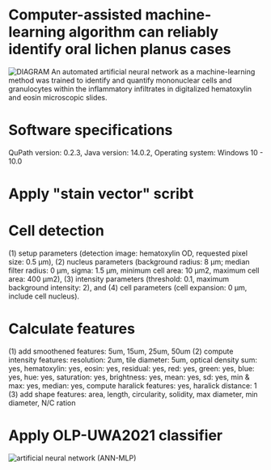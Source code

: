 # Computer-assisted machine-learning algorithm can reliably identify oral lichen planus cases 
![DIAGRAM](https://user-images.githubusercontent.com/81205303/112099558-b7591000-8bde-11eb-8a3b-91df0d5381aa.png)
An automated artificial neural network as a machine-learning method was trained to identify and quantify mononuclear cells and granulocytes within the inflammatory infiltrates in digitalized hematoxylin and eosin microscopic slides. 
# Software specifications
QuPath version: 0.2.3, Java version: 14.0.2, Operating system: Windows 10  -  10.0
# Apply "stain vector" scribt
# Cell detection
(1) setup parameters (detection image: hematoxylin OD, requested pixel size: 0.5 μm), (2) nucleus parameters (background radius: 8 μm; median filter radius: 0 μm, sigma: 1.5 μm, minimum cell area: 10 μm2, maximum cell area: 400 μm2), (3) intensity parameters (threshold: 0.1, maximum background intensity: 2), and (4) cell parameters (cell expansion: 0 µm, include cell nucleus). 
# Calculate features
(1) add smoothened features: 5um, 15um, 25um, 50um (2) compute intensity features: resolution: 2um, tile diameter: 5um, optical density sum: yes, hematoxylin: yes, eosin: yes, residual: yes, red: yes, green: yes, blue: yes, hue: yes, saturation: yes, brightness: yes, mean: yes, sd: yes, min & max: yes, median: yes, compute haralick features: yes, haralick distance: 1 (3) add shape features: area, length, circularity, solidity, max diameter, min diameter, N/C ration
# Apply OLP-UWA2021 classifier 
![artificial neural network (ANN-MLP)](https://user-images.githubusercontent.com/81205303/112100290-dad08a80-8bdf-11eb-9edc-df903338e4c4.jpg)
